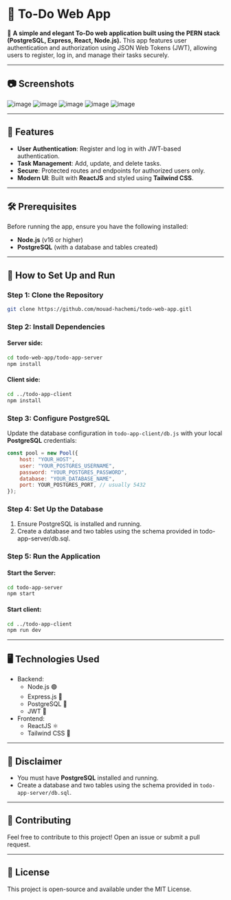 # 📝 To-Do Web App

🌟 **A simple and elegant To-Do web application built using the PERN stack (PostgreSQL, Express, React, Node.js).** This app features user authentication and authorization using JSON Web Tokens (JWT), allowing users to register, log in, and manage their tasks securely.

---
## 📷 **Screenshots**
![image](https://github.com/user-attachments/assets/62664d9f-d511-49da-83fb-f6ad122c6d70)
![image](https://github.com/user-attachments/assets/123f756a-d6d1-408c-9770-c036ffe4565d)
![image](https://github.com/user-attachments/assets/319b8ef0-4f9e-4fdb-9f13-8fbdf703930e)
![image](https://github.com/user-attachments/assets/3f363642-2643-4b9d-ad9d-9f9f81c38149)
![image](https://github.com/user-attachments/assets/b4a6487b-2e33-4abc-a440-9710067c22dd)

---
## 🚀 **Features**
- **User Authentication**: Register and log in with JWT-based authentication.
- **Task Management**: Add, update, and delete tasks.
- **Secure**: Protected routes and endpoints for authorized users only.
- **Modern UI**: Built with **ReactJS** and styled using **Tailwind CSS**.

---

## 🛠️ **Prerequisites**
Before running the app, ensure you have the following installed:
- **Node.js** (v16 or higher)
- **PostgreSQL** (with a database and tables created)

---

## 🏁 **How to Set Up and Run**

### Step 1: Clone the Repository
```bash
git clone https://github.com/mouad-hachemi/todo-web-app.gitl
```
### Step 2: Install Dependencies
#### Server side:
```bash
cd todo-web-app/todo-app-server
npm install
```
#### Client side:
```bash
cd ../todo-app-client
npm install
```
### Step 3: Configure PostgreSQL
Update the database configuration in `todo-app-client/db.js` with your local **PostgreSQL** credentials:
```javascript
const pool = new Pool({
    host: "YOUR_HOST",
    user: "YOUR_POSTGRES_USERNAME",
    password: "YOUR_POSTGRES_PASSWORD",
    database: "YOUR_DATABASE_NAME",
    port: YOUR_POSTGRES_PORT, // usually 5432
});
```
### Step 4: Set Up the Database
1. Ensure PostgreSQL is installed and running.
2. Create a database and two tables using the schema provided in todo-app-server/db.sql.
### Step 5: Run the Application
#### Start the Server:
```bash
cd todo-app-server
npm start
```
#### Start client:
```bash
cd ../todo-app-client
npm run dev
```
---
## 🖥️ Technologies Used
- Backend:
    - Node.js 🟢
    - Express.js 🚀
    - PostgreSQL 🐘
    - JWT 🔐
- Frontend:
    - ReactJS ⚛️
    - Tailwind CSS 🎨

---

## 📜 **Disclaimer**
- You must have **PostgreSQL** installed and running.
- Create a database and two tables using the schema provided in `todo-app-server/db.sql`.

---

## 🌟 Contributing
Feel free to contribute to this project! Open an issue or submit a pull request.

---

## 📄 License
This project is open-source and available under the MIT License.
